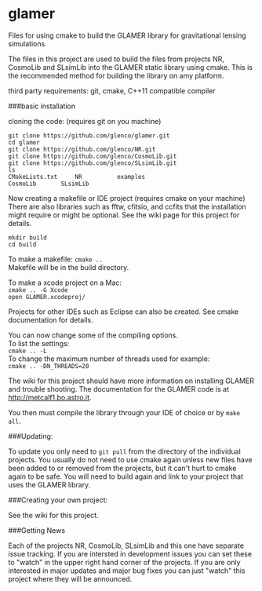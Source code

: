 # glamer
Files for using cmake to build the GLAMER library for gravitational
lensing simulations.

The files in this project are used to build the files from projects NR, CosmoLib and SLsimLib into the GLAMER static library using cmake.  This is the recommended method for building the library on amy platform.

third party requirements:  git, cmake, C++11 compatible compiler

###basic installation

cloning the code: (requires git on you machine)

`git clone https://github.com/glenco/glamer.git`  
`cd glamer`  
`git clone https://github.com/glenco/NR.git`  
`git clone https://github.com/glenco/CosmoLib.git`  
`git clone https://github.com/glenco/SLsimLib.git`  
`ls`  
`CMakeLists.txt		NR			examples`  
`CosmoLib		SLsimLib`  

Now creating a makefile or IDE project (requires cmake on your machine)
There are also libraries such as fftw, cfitsio, and ccfits that the installation might require or might be optional.  See the wiki page for this project for details.

`mkdir build`  
`cd build`  

To make a makefile:
`cmake ..`  
Makefile will be in the build directory.

To make a xcode project on a Mac:  
`cmake .. -G Xcode`  
`open GLAMER.xcodeproj/`

Projects for other IDEs such as Eclipse can also be created. See cmake documentation for details.

You can now change some of the compiling options.  
To list the settings:  
`cmake .. -L`  
To change the maximum number of threads used for example:  
`cmake .. -DN_THREADS=20`  

The wiki for this project should have more information on installing GLAMER and trouble shooting.  The documentation for the GLAMER code is at http://metcalf1.bo.astro.it.

You then must compile the library through your IDE of choice or by
`make all`.

###Updating:

To update you only need to `git pull` from the directory of the
individual projects.  You usually do not need to use cmake again
unless new files have been added to or removed from the projects, but
it can't hurt to cmake again to be safe.  You will need to build
again and link to your project that uses the GLAMER library.

###Creating your own project:

See the wiki for this project.

###Getting News

Each of the projects NR, CosmoLib, SLsimLib and this one have separate issue
tracking.  If you are intersted in development issues you can set
these to "watch" in the upper right hand corner of the projects.  If
you are only interested in major updates and major bug fixes you can
just "watch" this project where they will be announced.
